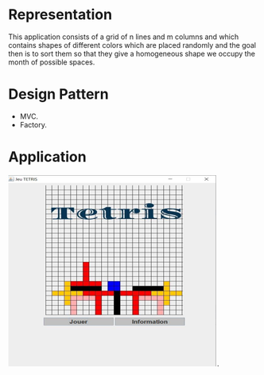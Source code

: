 # Representation
This application consists of a grid of n lines and m columns and which contains shapes of different colors which are placed randomly and the goal then is to sort them so that they give a homogeneous shape we occupy the month of possible spaces.

# Design Pattern
- MVC.
- Factory.

# Application

![Texte alternatif](tetris-app.PNG "Tetris application").
